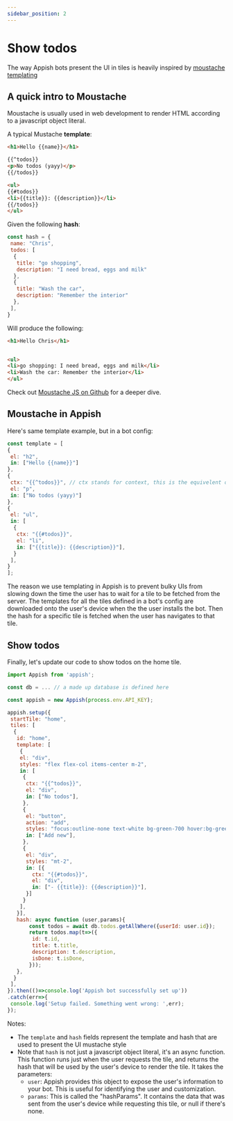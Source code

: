 ```yaml
---
sidebar_position: 2
---
```


# Show todos

The way Appish bots present the UI in tiles is heavily inspired by [moustache templating](http://mustache.github.io/mustache.5.html)

## A quick intro to Moustache

Moustache is usually used in web development to render HTML according to a javascript object literal.

A typical Mustache **template**:

```html
<h1>Hello {{name}}</h1>

{{^todos}}
<p>No todos (yayy)</p>
{{/todos}}

<ul>
{{#todos}}
<li>{{title}}: {{description}}</li>
{{/todos}}
</ul>
```

Given the following **hash**:

```javascript
const hash = {
 name: "Chris",
 todos: [
  {
   title: "go shopping",
   description: "I need bread, eggs and milk"
  },
  {
   title: "Wash the car",
   description: "Remember the interior"
  },
 ],
}
```

Will produce the following:

```html
<h1>Hello Chris</h1>


<ul>
<li>go shopping: I need bread, eggs and milk</li>
<li>Wash the car: Remember the interior</li>
</ul>
```

Check out [Moustache JS on Github](https://github.com/janl/mustache.js) for a deeper dive.

## Moustache in Appish

Here's same template example, but in a bot config:

```js
const template = [
{
 el: "h2",
 in: ["Hello {{name}}"]
},
{
 ctx: "{{^todos}}", // ctx stands for context, this is the equivelent of {{#todos}}<p>...</p>{{/todos}}
 el: "p",
 in: ["No todos (yayy)"]
},
{
 el: "ul",
 in: [
  {
   ctx: "{{#todos}}",
   el: "li",
   in: ["{{title}}: {{description}}"],
  }
 ],
}
];
```

The reason we use templating in Appish is to prevent bulky UIs from slowing down the time the user has to wait for a tile to be fetched from the server. The templates for all the tiles defined in a bot's config are downloaded onto the user's device when the the user installs the bot. Then the hash for a specific tile is fetched when the user has navigates to that tile.

## Show todos

Finally, let's update our code to show todos on the home tile.

```javascript
import Appish from 'appish';

const db = ... // a made up database is defined here

const appish = new Appish(process.env.API_KEY);

appish.setup({
 startTile: "home",
 tiles: [
  {
   id: "home",
   template: [
    {
    el: "div",
    styles: "flex flex-col items-center m-2",
    in: [
     {
      ctx: "{{^todos}}",
      el: "div",
      in: ["No todos"],
     },
     {
      el: "button",
      action: "add",
      styles: "focus:outline-none text-white bg-green-700 hover:bg-green-800 focus:ring-4 focus:ring-green-300 font-medium rounded-lg text-sm px-5 py-2.5 mr-2 mb-2 dark:bg-green-600 dark:hover:bg-green-700 dark:focus:ring-green-800",
      in: ["Add new"],
     },
     {
      el: "div",
      styles: "mt-2",
      in: [{
        ctx: "{{#todos}}",
        el: "div",
        in: ["- {{title}}: {{description}}"],
      }]
     }
    ],
   }],
   hash: async function (user,params){
       const todos = await db.todos.getAllWhere({userId: user.id});
       return todos.map(t=>({
        id: t.id,
        title: t.title,
        description: t.description,
        isDone: t.isDone,
       }));
   },
  }
 ],
}).then(()=>console.log('Appish bot successfully set up'))
.catch(err=>{
 console.log('Setup failed. Something went wrong: ',err);
});
```

Notes:

- The `template` and `hash` fields represent the template and hash that are used to present the UI mustache style
- Note that `hash` is not just a javascript object literal, it's an async function. This function runs just when the user requests the tile, and returns the hash that will be used by the user's device to render the tile. It takes the parameters:
  - `user`: Appish provides this object to expose the user's information to your bot. This is useful for identifying the user and customization.
  - `params`: This is called the "hashParams". It contains the data that was sent from the user's device while requesting this tile, or null if there's none.
